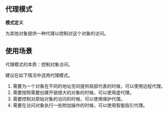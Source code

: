 ## 代理模式

**模式定义**

为其他对象提供一种代理以控制对这个对象的访问。

## 使用场景

代理模式的本质：控制对象访问。

建议在如下情况中选用代理模式。

1. 需要为一个对象在不同的地址空间提供局部代表的时候，可以使用远程代理。
1. 需要按照需要创建开销很大的对象的时候，可以使用虚代理。
1. 需要控制对原始对象的访问的时候，可以使用保护代理。
1. 需要在访问对象执行一些附加操作的时候，可以使用智能指引代理。
